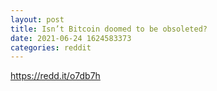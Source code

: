 ```yaml
--- 
layout: post 
title: Isn’t Bitcoin doomed to be obsoleted? 
date: 2021-06-24 1624583373 
categories: reddit 
--- 
```

https://redd.it/o7db7h